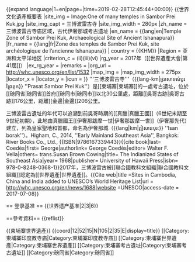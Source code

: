 {{expand language|1=en|page=|time=2019-02-28T12:45:44+00:00}}
{{世界文化遺產概要表
|site_img = Image:One of many temples in Sambor Prei Kuk.jpg
|site_img_capt = 三博波雷古寺
|site_img_width = 280px
|zh_name = 三博波雷古寺庙区域，古代伊奢那城考古遗址
|en_name = {{lang|en|Temple Zone of Sambor Prei Kuk, Archaeological Site of Ancient Ishanapura}}
|fr_name = {{lang|fr|Zone des temples de Sambor Prei Kuk, site archéologique de l’ancienne Ishanapura}}
| country = {{KHM}}
|Region = 亚洲和太平洋地区
|criterion_c = (ii)(iii)(vi)
|rg_year = 2017年（[[世界遺產大會|第41屆]]）
|ex_rg_year =
|remarks = 
|org_url = http://whc.unesco.org/en/list/1532
|map_img = 
|map_img_width = 275px
|locator_x =
|locator_y =
|icun = }}
'''三博波雷古寺'''（{{lang-km|ប្រាសាទសំបូរព្រៃគុក}} ''Prasat Sambor Prei Kuk''）是[[柬埔寨|柬埔寨]]的一處考古遺址，位於[[磅同省|磅同省]]首府[[磅同市|磅同市]]以北30公里處，距離[[吳哥古跡|吳哥古跡]]176公里，距離[[金邊|金邊]]206公里。

三博波雷古遺址的年代可以追溯到前吳哥時期的[[真臘|真臘王國]]（6世紀末期至9世紀初期），此地由真臘國王[[伊奢那跋摩一世|伊奢那跋摩一世]]（伊奢那先代）建立，列為皇家聖地和首都，命名為伊奢那城（{{lang|km|ឦសានបុរៈ}} ''Isan borak''）。<ref name=Higham>Higham, C., 2014, ''Early Mainland Southeast Asia'', Bangkok: River Books Co., Ltd., {{ISBN|9786167339443}}</ref><ref name=Coedes>{{cite book|last= Coedès|first= George|authorlink= George Coedès|editor= Walter F. Vella|others= trans.Susan Brown Cowing|title= The Indianized States of Southeast Asia|year= 1968|publisher= University of Hawaii Press|isbn= 978-0-8248-0368-1}}</ref>2017年，三博波雷古被[[聯合國教科文組織|聯合國教科文組織]]認定為[[世界遺產|世界遺產]]。<ref>{{Cite web|title =Sites in Cambodia, China and India added to UNESCO’s World Heritage List|url = http://whc.unesco.org/en/news/1688|website =UNESCO|access-date = 2017-07-08}}</ref>

== 登录基准 ==
{{世界遗产基准|2|3|6}}

==參考資料==
{{reflist}}

{{柬埔寨世界遺產}}
{{coord|12|52|15|N|105|2|35|E|display=title}}
[[Category:柬埔寨印度教寺庙|Category:柬埔寨印度教寺庙]]
[[Category:柬埔寨世界遺產|Category:柬埔寨世界遺產]]
[[Category:柬埔寨考古遺址|Category:柬埔寨考古遺址]]
[[Category:磅同省|Category:磅同省]]